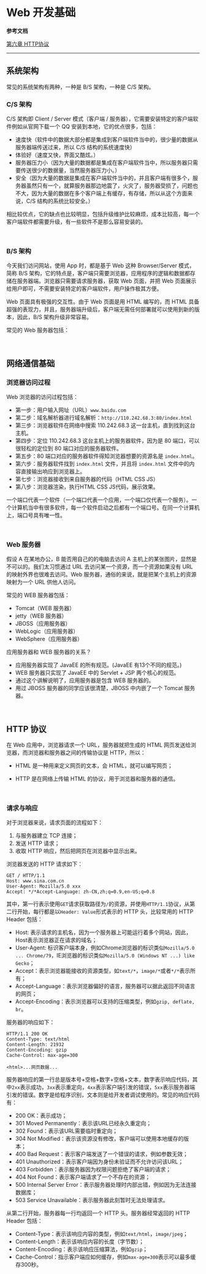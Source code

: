 # Web 开发基础

**参考文档**

[第六章 HTTP协议](https://heavy_code_industry.gitee.io/code_heavy_industry/pro001-javaweb/lecture/chapter06/)

---

## 系统架构

常见的系统架构有两种，一种是 B/S 架构，一种是 C/S 架构。

### C/S 架构

C/S 架构即 Client / Server 模式（客户端 / 服务器），它需要安装特定的客户端软件例如从官网下载一个 QQ 安装到本地，它的优点很多，包括：

- 速度快（软件中的数据大部分都是集成到客户端软件当中的，很少量的数据从服务器端传送过来，所以 C/S 结构的系统速度快）
- 体验好（速度又快，界面又酷炫。）
- 服务器压力小（因为大量的数据都是集成在客户端软件当中，所以服务器只需要传送很少的数据量，当然服务器压力小。）
- 安全（因为大量的数据是集成在客户端软件当中的，并且客户端有很多个，服务器虽然只有一个，就算服务器那边地震了，火灾了，服务器受损了，问题也不大，因为大量的数据在多个客户端上有缓存，有存储，所以从这个方面来说，C/S 结构的系统比较安全。）

相比较优点，它的缺点也比较明显，包括升级维护比较麻烦，成本比较高，每一个客户端软件都需要升级，有一些软件不是那么容易安装的。

&emsp;

### B/S 架构

今天我们访问网站，使用 App 时，都是基于 Web 这种 Browser/Server 模式，简称 B/S 架构，它的特点是，客户端只需要浏览器，应用程序的逻辑和数据都存储在服务器端。浏览器只需要请求服务器，获取 Web 页面，并把 Web 页面展示给用户即可，不需要安装特定的客户端软件，用户操作极其方便。

Web 页面具有极强的交互性。由于 Web 页面是用 HTML 编写的，而 HTML 具备超强的表现力，并且，服务器端升级后，客户端无需任何部署就可以使用到新的版本，因此，B/S 架构升级非常容易。

常见的 Web 服务器包括：

&emsp;

## 网络通信基础

### 浏览器访问过程

Web 浏览器的访问过程包括：

- 第一步：用户输入网址（URL）`www.baidu.com`
- 第二步：域名解析器进行域名解析：`http://110.242.68.3:80/index.html`
- 第三步：浏览器软件在网络中搜索 110.242.68.3 这一台主机，直到找到这台主机。
- 第四步：定位 110.242.68.3 这台主机上的服务器软件，因为是 80 端口，可以很轻松的定位到 80 端口对应的服务器软件。
- 第五步：80 端口对应的服务器软件得知浏览器想要的资源名是 `index.html`。
- 第六步：服务器软件找到 `index.html` 文件，并且将 `index.html` 文件中的内容直接输出响应到浏览器上。
- 第七步：浏览器接收到来自服务器的代码（HTML CSS JS）
- 第八步：浏览器渲染，执行HTML CSS JS代码，展示效果。

一个端口代表一个软件（一个端口代表一个应用，一个端口仅代表一个服务）。一个计算机当中有很多软件，每一个软件启动之后都有一个端口号。在同一个计算机上，端口号具有唯一性。

&emsp;

### Web 服务器

假设 A 在某地办公，B 能否用自己的的电脑去访问 A 主机上的某张图片，显然是不可以的。我们太习惯通过 URL 去访问某一个资源，而一个资源如果没有 URL 的映射外界也很难去访问。Web 服务器，通俗的来说，就是把某个主机上的资源映射为一个 URL 供他人访问。

常见的 WEB 服务器包括：

- Tomcat（WEB 服务器）
- jetty（WEB 服务器）
- JBOSS（应用服务器）
- WebLogic（应用服务器）
- WebSphere（应用服务器）

应用服务器和 WEB 服务器的关系？

- 应用服务器实现了 JavaEE 的所有规范。(JavaEE 有13个不同的规范。)
- WEB 服务器只实现了 JavaEE 中的 Servlet + JSP 两个核心的规范。
- 通过这个讲解说明了，应用服务器是包含 WEB 服务器的。
- 用过 JBOSS 服务器的同学应该很清楚，JBOSS 中内嵌了一个 Tomcat 服务器。

&emsp;

## HTTP 协议

在 Web 应用中，浏览器请求一个 URL，服务器就把生成的 HTML 网页发送给浏览器，而浏览器和服务器之间的传输协议是 HTTP，所以：

- HTML 是一种用来定义网页的文本，会 HTML，就可以编写网页；

- HTTP 是在网络上传输 HTML 的协议，用于浏览器和服务器的通信。

&emsp;

### 请求与响应

对于浏览器来说，请求页面的流程如下：

1. 与服务器建立 TCP 连接；
2. 发送 HTTP 请求；
3. 收取 HTTP 响应，然后把网页在浏览器中显示出来。

浏览器发送的 HTTP 请求如下：

```http
GET / HTTP/1.1
Host: www.sina.com.cn
User-Agent: Mozilla/5.0 xxx
Accept: */*Accept-Language: zh-CN,zh;q=0.9,en-US;q=0.8
```

其中，第一行表示使用`GET`请求获取路径为`/`的资源，并使用`HTTP/1.1`协议，从第二行开始，每行都是以`Header: Value`形式表示的 HTTP 头，比较常用的 HTTP Header 包括：

- Host: 表示请求的主机名，因为一个服务器上可能运行着多个网站，因此，Host表示浏览器正在请求的域名；
- User-Agent: 标识客户端本身，例如Chrome浏览器的标识类似`Mozilla/5.0 ... Chrome/79`，IE浏览器的标识类似`Mozilla/5.0 (Windows NT ...) like Gecko`；
- Accept：表示浏览器能接收的资源类型，如`text/*`，`image/*`或者`*/*`表示所有；
- Accept-Language：表示浏览器偏好的语言，服务器可以据此返回不同语言的网页；
- Accept-Encoding：表示浏览器可以支持的压缩类型，例如`gzip, deflate, br`。

服务器的响应如下：

```http
HTTP/1.1 200 OK
Content-Type: text/html
Content-Length: 21932
Content-Encoding: gzip
Cache-Control: max-age=300

<html>...网页数据...
```

服务器响应的第一行总是版本号+空格+数字+空格+文本，数字表示响应代码，其中`2xx`表示成功，`3xx`表示重定向，`4xx`表示客户端引发的错误，`5xx`表示服务器端引发的错误。数字是给程序识别，文本则是给开发者调试使用的。常见的响应代码有：

- 200 OK：表示成功；
- 301 Moved Permanently：表示该URL已经永久重定向；
- 302 Found：表示该URL需要临时重定向；
- 304 Not Modified：表示该资源没有修改，客户端可以使用本地缓存的版本；
- 400 Bad Request：表示客户端发送了一个错误的请求，例如参数无效；
- 401 Unauthorized：表示客户端因为身份未验证而不允许访问该URL；
- 403 Forbidden：表示服务器因为权限问题拒绝了客户端的请求；
- 404 Not Found：表示客户端请求了一个不存在的资源；
- 500 Internal Server Error：表示服务器处理时内部出错，例如因为无法连接数据库；
- 503 Service Unavailable：表示服务器此刻暂时无法处理请求。

从第二行开始，服务器每一行均返回一个 HTTP 头。服务器经常返回的 HTTP Header 包括：

- Content-Type：表示该响应内容的类型，例如`text/html`，`image/jpeg`；
- Content-Length：表示该响应内容的长度（字节数）；
- Content-Encoding：表示该响应压缩算法，例如`gzip`；
- Cache-Control：指示客户端应如何缓存，例如`max-age=300`表示可以最多缓存300秒。
